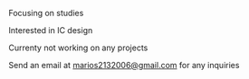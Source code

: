 Focusing on studies

Interested in IC design

Currenty not working on any projects

Send an email at marios2132006@gmail.com for any inquiries

<!---
DarkMagic06/DarkMagic06 is a ✨ special ✨ repository because its `README.md` (this file) appears on your GitHub profile.
You can click the Preview link to take a look at your changes.
--->
